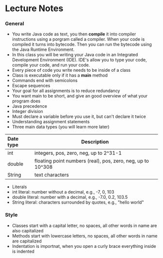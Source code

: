# Lecture Notes
### General
* You write Java code as text, you then __compile__ it into compiler instructions using a porgram called a compiler. When your code is compiled it turns into bytecode. Then you can run the bytecode using the Java Runtime Environment.
* In this class you will be writing your Java code in an Integrated Development Environment (IDE). IDE's allow you to type your code, compile your code, and run your code.
* Every piece of code you write needs to be inside of a class
* Class is executable only if it has a __main__ method
* Commands end with semicolons
* Escape sequences
* Your goal for all assignments is to reduce redundancy
* You want main to be short, and give an good overview of what your program does
* Java precedence
* Integer division
* Must declare a variable before you use it, but can't declare it twice
* Understanding assignment statements
* Three main data types (you will learn more later)

 | Date type   | Description 
 | :-----------|-------------------------------------------------------------- |
 | int         | integers, pos, zero, neg, up to 2^31-1                        |
 | double      | floating point numbers (real), pos, zero, neg, up to 10^308   |
 | String      | text characters                                               |
* Literals
 * int literal: number without a decimal, e.g., -7, 0, 103
 * double literal: number with a decimal, e.g., -7.0, 0.2, 103.5
 * String literal: characters surrounded by quotes, e.g., "hello world"


### Style
  * Classes start with a capital letter, no spaces, all other words in name are also capitalized
  * Methods start with lowercase letters, no spaces, all other words in name are capitalized
  * Indentation is importnat, when you open a curly brace everything inside is indented
